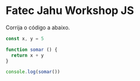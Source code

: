 # Fatec Jahu Workshop JS

Corrija o código a abaixo.

```js
const x, y = 5

function somar () {
  return x + y
}

console.log(somar())
```
